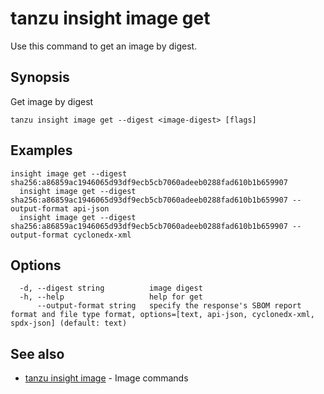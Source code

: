 # tanzu insight image get

Use this command to get an image by digest.

## <a id='synopsis'></a>Synopsis

Get image by digest

```console
tanzu insight image get --digest <image-digest> [flags]
```

## <a id='examples'></a>Examples

```console
insight image get --digest sha256:a86859ac1946065d93df9ecb5cb7060adeeb0288fad610b1b659907
  insight image get --digest sha256:a86859ac1946065d93df9ecb5cb7060adeeb0288fad610b1b659907 --output-format api-json
  insight image get --digest sha256:a86859ac1946065d93df9ecb5cb7060adeeb0288fad610b1b659907 --output-format cyclonedx-xml
```

## <a id='options'></a>Options

```console
  -d, --digest string          image digest
  -h, --help                   help for get
      --output-format string   specify the response's SBOM report format and file type format, options=[text, api-json, cyclonedx-xml, spdx-json] (default: text)
```

## <a id='see-also'></a>See also

* [tanzu insight image](tanzu_insight_image.hbs.md)	 - Image commands

